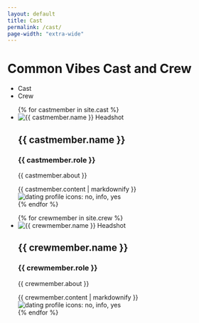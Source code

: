 ```yaml
---
layout: default
title: Cast
permalink: /cast/
page-width: "extra-wide"
---
```


<h1>Common Vibes Cast and Crew</h1>

<div class="season-bar">
    <ul class="center-bar">
        <li class="nav-btn active-selection" id="cast-btn" onclick="switchTab('cast-btn','cast-tab')">
            Cast
        </li>
        <li class="nav-btn inactive-selection" id="crew-btn" onclick="switchTab('crew-btn','crew-tab')">
            Crew
        </li>
    </ul>
</div>


<div id="cast-tab" class="active-tab">
    <ul class="cast">
    {% for castmember in site.cast %}
        <li class="cast-block {{ castmember.border }}">
            <img src="{{ castmember.headshot }}" alt="{{ castmember.name }} Headshot" class="cast-profile"/>
            <div class="cast-info">
                <h2 class="pt-0 cast-name">{{ castmember.name }}</h2>
                <h3 class="pt-0 cast-role {{ castmember.text }}">{{ castmember.role }}</h3>
                <p class="pt-0">{{ castmember.about }}</p>
                {{ castmember.content | markdownify }}
            </div>
                <img src="../assets/images/profile-icons.jpg" alt="dating profile icons: no, info, yes" class="dating-icons"/>
        </li>
    {% endfor %}
    </ul>
</div>

<div id="crew-tab" class="inactive-tab">
    <ul class="cast">
    {% for crewmember in site.crew %}
        <li class="cast-block {{ crewmember.border }}">
            <img src="{{ crewmember.headshot }}" alt="{{ crewmember.name }} Headshot" class="cast-profile"/>
            <div class="cast-info">
                <h2 class="pt-0 cast-name">{{ crewmember.name }}</h2>
                <h3 class="pt-0 cast-role {{ crewmember.text }}">{{ crewmember.role }}</h3>
                <p class="pt-0">{{ crewmember.about }}</p>
                {{ crewmember.content | markdownify }}
            </div>
                <img src="../assets/images/profile-icons.jpg" alt="dating profile icons: no, info, yes" class="dating-icons"/>
        </li>
    {% endfor %}
    </ul>
</div>

<!-- Cast members are listed in the order of the files in the cast folder (alphabetically) -->
